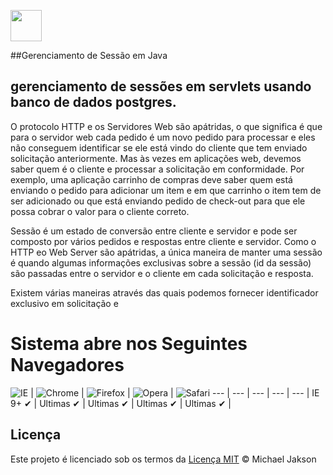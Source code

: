 <a href='https://github.com/michaeljak'><img src='https://dl.dropboxusercontent.com/s/2042wlthpkfzjcv/banner-github-personal-page.png' height='50'></a>

##Gerenciamento de Sessão em Java

gerenciamento de sessões em servlets usando banco de dados postgres.
----
O protocolo HTTP e os Servidores Web são apátridas, o que significa é que para o servidor web 
cada pedido é um novo pedido para processar e eles não conseguem identificar se ele está vindo do cliente que tem enviado solicitação anteriormente.
Mas às vezes em aplicações web, devemos saber quem é o cliente e processar a solicitação em conformidade. Por exemplo, uma aplicação carrinho de compras
 deve saber quem está enviando o pedido para adicionar um item e em que carrinho o item tem de ser adicionado ou que está enviando pedido de check-out 
para que ele possa cobrar o valor para o cliente correto.

Sessão é um estado de conversão entre cliente e servidor e pode ser composto por vários pedidos e respostas entre cliente e servidor.
 Como o HTTP eo Web Server são apátridas, a única maneira de manter uma sessão é quando algumas informações exclusivas sobre a sessão
 (id da sessão) são passadas entre o servidor e o cliente em cada solicitação e resposta.

Existem várias maneiras através das quais podemos fornecer identificador exclusivo em solicitação e 

# Sistema abre nos Seguintes Navegadores

![IE](https://cloud.githubusercontent.com/assets/398893/3528325/20373e76-078e-11e4-8e3a-1cb86cf506f0.png) | 
![Chrome](https://cloud.githubusercontent.com/assets/398893/3528328/23bc7bc4-078e-11e4-8752-ba2809bf5cce.png) | 
![Firefox](https://cloud.githubusercontent.com/assets/398893/3528329/26283ab0-078e-11e4-84d4-db2cf1009953.png) | 
![Opera](https://cloud.githubusercontent.com/assets/398893/3528330/27ec9fa8-078e-11e4-95cb-709fd11dac16.png) | 
![Safari](https://cloud.githubusercontent.com/assets/398893/3528331/29df8618-078e-11e4-8e3e-ed8ac738693f.png)
--- | --- | --- | --- | --- |
IE 9+ ✔ | Ultimas ✔ | Ultimas ✔ | Ultimas ✔ | Ultimas ✔ |

## Licença
Este projeto é licenciado sob os termos da [Licença MIT](https://github.com/michaeljak/Pedidos/blob/master/LICENSE) © Michael Jakson
